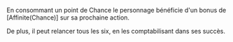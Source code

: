 En consommant un point de Chance le personnage bénéficie d'un bonus de [Affinite(Chance)] sur sa prochaine action.

De plus, il peut relancer tous les six, en les comptabilisant dans ses succès.
